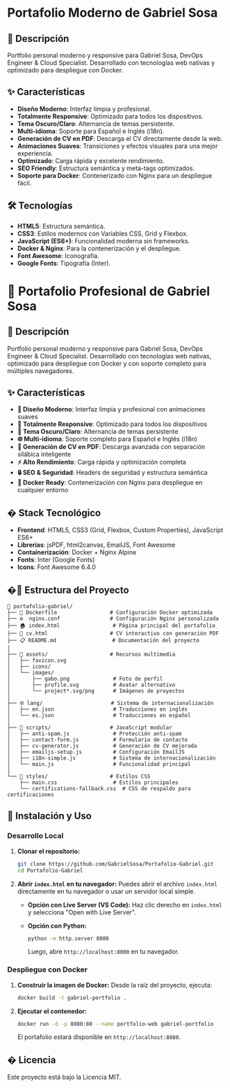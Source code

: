 # Portafolio Moderno de Gabriel Sosa

## 🚀 Descripción

Portfolio personal moderno y responsive para Gabriel Sosa, DevOps Engineer & Cloud Specialist. Desarrollado con tecnologías web nativas y optimizado para despliegue con Docker.

## ✨ Características

- **Diseño Moderno**: Interfaz limpia y profesional.
- **Totalmente Responsive**: Optimizado para todos los dispositivos.
- **Tema Oscuro/Claro**: Alternancia de temas persistente.
- **Multi-idioma**: Soporte para Español e Inglés (i18n).
- **Generación de CV en PDF**: Descarga el CV directamente desde la web.
- **Animaciones Suaves**: Transiciones y efectos visuales para una mejor experiencia.
- **Optimizado**: Carga rápida y excelente rendimiento.
- **SEO Friendly**: Estructura semántica y meta-tags optimizados.
- **Soporte para Docker**: Contenerizado con Nginx para un despliegue fácil.

## 🛠️ Tecnologías

- **HTML5**: Estructura semántica.
- **CSS3**: Estilos modernos con Variables CSS, Grid y Flexbox.
- **JavaScript (ES6+)**: Funcionalidad moderna sin frameworks.
- **Docker & Nginx**: Para la contenerización y el despliegue.
- **Font Awesome**: Iconografía.
- **Google Fonts**: Tipografía (Inter).

# 🌟 Portafolio Profesional de Gabriel Sosa

## 🚀 Descripción

Portfolio personal moderno y responsive para Gabriel Sosa, DevOps Engineer & Cloud Specialist. Desarrollado con tecnologías web nativas, optimizado para despliegue con Docker y con soporte completo para múltiples navegadores.

## ✨ Características

- **🎨 Diseño Moderno**: Interfaz limpia y profesional con animaciones suaves
- **📱 Totalmente Responsive**: Optimizado para todos los dispositivos
- **🌙 Tema Oscuro/Claro**: Alternancia de temas persistente
- **🌐 Multi-idioma**: Soporte completo para Español e Inglés (i18n)
- **📄 Generación de CV en PDF**: Descarga avanzada con separación silábica inteligente
- **⚡ Alto Rendimiento**: Carga rápida y optimización completa
- **🔒 SEO & Seguridad**: Headers de seguridad y estructura semántica
- **🐳 Docker Ready**: Contenerización con Nginx para despliegue en cualquier entorno

## �️ Stack Tecnológico

- **Frontend**: HTML5, CSS3 (Grid, Flexbox, Custom Properties), JavaScript ES6+
- **Librerías**: jsPDF, html2canvas, EmailJS, Font Awesome
- **Containerización**: Docker + Nginx Alpine
- **Fonts**: Inter (Google Fonts)
- **Icons**: Font Awesome 6.4.0

## �📁 Estructura del Proyecto

```
📂 portafolio-gabriel/
├── 🐳 Dockerfile                 # Configuración Docker optimizada
├── ⚙️  nginx.conf                # Configuración Nginx personalizada
├── 🏠 index.html                 # Página principal del portafolio
├── 📄 cv.html                    # CV interactivo con generación PDF
├── 📋 README.md                  # Documentación del proyecto
│
├── 📁 assets/                    # Recursos multimedia
│   ├── favicon.svg
│   ├── icons/
│   └── images/
│       ├── gabo.png              # Foto de perfil
│       ├── profile.svg           # Avatar alternativo
│       └── project*.svg/png      # Imágenes de proyectos
│
├── 🌐 lang/                      # Sistema de internacionalización
│   ├── en.json                   # Traducciones en inglés
│   └── es.json                   # Traducciones en español
│
├── 📜 scripts/                   # JavaScript modular
│   ├── anti-spam.js              # Protección anti-spam
│   ├── contact-form.js           # Formulario de contacto
│   ├── cv-generator.js           # Generación de CV mejorada
│   ├── emailjs-setup.js          # Configuración EmailJS
│   ├── i18n-simple.js            # Sistema de internacionalización
│   └── main.js                   # Funcionalidad principal
│
└── 🎨 styles/                    # Estilos CSS
    ├── main.css                  # Estilos principales
    └── certifications-fallback.css  # CSS de respaldo para certificaciones
```

## 🚀 Instalación y Uso

### Desarrollo Local

1.  **Clonar el repositorio:**
    ```bash
    git clone https://github.com/GabrielSosa/Portafolio-Gabriel.git
    cd Portafolio-Gabriel
    ```

2.  **Abrir `index.html` en tu navegador:**
    Puedes abrir el archivo `index.html` directamente en tu navegador o usar un servidor local simple.

    *   **Opción con Live Server (VS Code):**
        Haz clic derecho en `index.html` y selecciona "Open with Live Server".

    *   **Opción con Python:**
        ```bash
        python -m http.server 8000
        ```
        Luego, abre `http://localhost:8000` en tu navegador.

### Despliegue con Docker

1.  **Construir la imagen de Docker:**
    Desde la raíz del proyecto, ejecuta:
    ```bash
    docker build -t gabriel-portfolio .
    ```

2.  **Ejecutar el contenedor:**
    ```bash
    docker run -d -p 8080:80 --name portfolio-web gabriel-portfolio
    ```
    El portafolio estará disponible en `http://localhost:8080`.

## � Licencia

Este proyecto está bajo la Licencia MIT.
